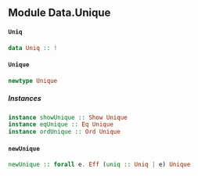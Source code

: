## Module Data.Unique

#### `Uniq`

``` purescript
data Uniq :: !
```

#### `Unique`

``` purescript
newtype Unique
```

##### Instances
``` purescript
instance showUnique :: Show Unique
instance eqUnique :: Eq Unique
instance ordUnique :: Ord Unique
```

#### `newUnique`

``` purescript
newUnique :: forall e. Eff (uniq :: Uniq | e) Unique
```


